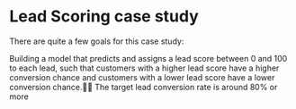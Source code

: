 # Lead Scoring case study
There are quite a few goals for this case study:

   Building a model that predicts and assigns a lead score between 0 and 100 to each lead, such that customers with a higher lead score have a higher conversion chance and customers with a lower lead score have a lower conversion chance.
   The target lead conversion rate is around 80% or more

